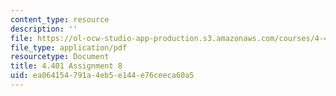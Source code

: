```yaml
---
content_type: resource
description: ''
file: https://ol-ocw-studio-app-production.s3.amazonaws.com/courses/4-401-environmental-technologies-in-buildings-fall-2018/ea064154791a4eb5e144e76ceeca60a5_MIT4_401f18_assignment8.pdf
file_type: application/pdf
resourcetype: Document
title: 4.401 Assignment 8
uid: ea064154-791a-4eb5-e144-e76ceeca60a5
---
```

